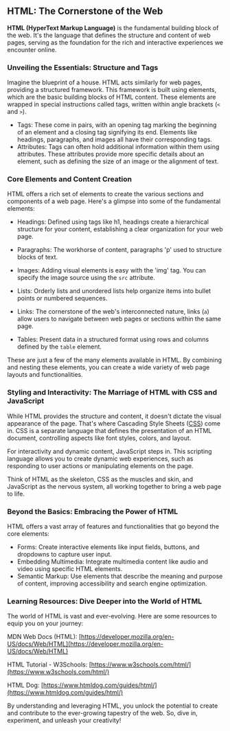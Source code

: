 ## HTML: The Cornerstone of the Web

**HTML (HyperText Markup Language)** is the fundamental building block of the web. It's the language that defines the structure and content of web pages, serving as the foundation for the rich and interactive experiences we encounter online. 

### Unveiling the Essentials: Structure and Tags

Imagine the blueprint of a house. HTML acts similarly for web pages, providing a structured framework. This framework is built using elements, which are the basic building blocks of HTML content. These elements are wrapped in special instructions called tags, written within angle brackets (`<` and `>`). 

- Tags:  These come in pairs, with an opening tag marking the beginning of an element and a closing tag signifying its end. Elements like headings, paragraphs, and images all have their corresponding tags.
- Attributes:  Tags can often hold additional information within them using attributes. These attributes provide more specific details about an element, such as defining the size of an image or the alignment of text. 

### Core Elements and Content Creation

HTML offers a rich set of elements to create the various sections and components of a web page. Here's a glimpse into some of the fundamental elements:

- Headings: Defined using tags like h1, headings create a hierarchical structure for your content, establishing a clear organization for your web page.

- Paragraphs: The workhorse of content, paragraphs 'p' used to structure blocks of text.

- Images:  Adding visual elements is easy with the 'img' tag. You can specify the image source using the `src` attribute.

- Lists: Orderly lists and unordered lists help organize items into bullet points or numbered sequences.

- Links: The cornerstone of the web's interconnected nature, links (`a`) allow users to navigate between web pages or sections within the same page.

- Tables:  Present data in a structured format using rows and columns defined by the `table` element.

These are just a few of the many elements available in HTML. By combining and nesting these elements, you can create a wide variety of web page layouts and functionalities.

### Styling and Interactivity: The Marriage of HTML with CSS and JavaScript

While HTML provides the structure and content, it doesn't dictate the visual appearance of the page. That's where Cascading Style Sheets ([CSS](/wiki/CSS)) come in. CSS is a separate language that defines the presentation of an HTML document, controlling aspects like font styles, colors, and layout. 

For interactivity and dynamic content, JavaScript steps in. This scripting language allows you to create dynamic web experiences, such as responding to user actions or manipulating elements on the page. 

Think of HTML as the skeleton, CSS as the muscles and skin, and JavaScript as the nervous system, all working together to bring a web page to life.

### Beyond the Basics: Embracing the Power of HTML

HTML offers a vast array of features and functionalities that go beyond the core elements:

- Forms:  Create interactive elements like input fields, buttons, and dropdowns to capture user input.
- Embedding Multimedia: Integrate multimedia content like audio and video using specific HTML elements.
- Semantic Markup:  Use elements that describe the meaning and purpose of content, improving accessibility and search engine optimization.

### Learning Resources: Dive Deeper into the World of HTML

The world of HTML is vast and ever-evolving. Here are some resources to equip you on your journey:

MDN Web Docs (HTML): [https://developer.mozilla.org/en-US/docs/Web/HTML](https://developer.mozilla.org/en-US/docs/Web/HTML) 

HTML Tutorial - W3Schools: [https://www.w3schools.com/html/](https://www.w3schools.com/html/)

HTML Dog: [https://www.htmldog.com/guides/html/](https://www.htmldog.com/guides/html/)

By understanding and leveraging HTML, you unlock the potential to create and contribute to the ever-growing tapestry of the web. So, dive in, experiment, and unleash your creativity!
